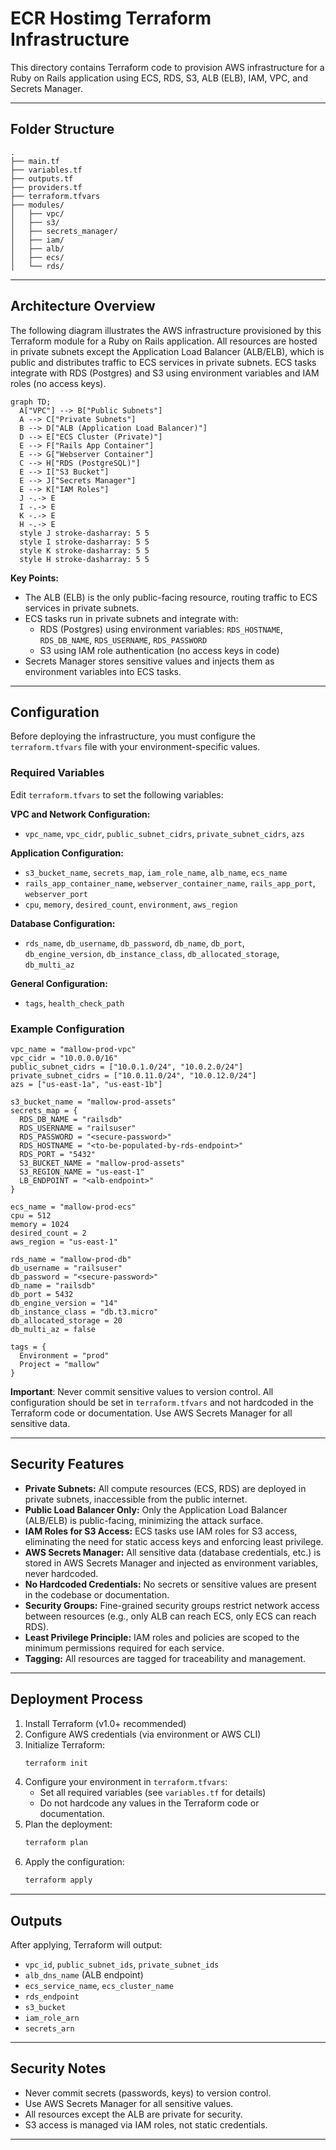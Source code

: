 # ECR Hostimg Terraform Infrastructure

This directory contains Terraform code to provision AWS infrastructure for a Ruby on Rails application using ECS, RDS, S3, ALB (ELB), IAM, VPC, and Secrets Manager.

---

## Folder Structure

```
.
├── main.tf
├── variables.tf
├── outputs.tf
├── providers.tf
├── terraform.tfvars
├── modules/
│   ├── vpc/
│   ├── s3/
│   ├── secrets_manager/
│   ├── iam/
│   ├── alb/
│   ├── ecs/
│   └── rds/
```

---

## Architecture Overview

The following diagram illustrates the AWS infrastructure provisioned by this Terraform module for a Ruby on Rails application. All resources are hosted in private subnets except the Application Load Balancer (ALB/ELB), which is public and distributes traffic to ECS services in private subnets. ECS tasks integrate with RDS (Postgres) and S3 using environment variables and IAM roles (no access keys).

```mermaid
graph TD;
  A["VPC"] --> B["Public Subnets"]
  A --> C["Private Subnets"]
  B --> D["ALB (Application Load Balancer)"]
  D --> E["ECS Cluster (Private)"]
  E --> F["Rails App Container"]
  E --> G["Webserver Container"]
  C --> H["RDS (PostgreSQL)"]
  E --> I["S3 Bucket"]
  E --> J["Secrets Manager"]
  E --> K["IAM Roles"]
  J -.-> E
  I -.-> E
  K -.-> E
  H -.-> E
  style J stroke-dasharray: 5 5
  style I stroke-dasharray: 5 5
  style K stroke-dasharray: 5 5
  style H stroke-dasharray: 5 5
```

**Key Points:**
- The ALB (ELB) is the only public-facing resource, routing traffic to ECS services in private subnets.
- ECS tasks run in private subnets and integrate with:
  - RDS (Postgres) using environment variables: `RDS_HOSTNAME`, `RDS_DB_NAME`, `RDS_USERNAME`, `RDS_PASSWORD`
  - S3 using IAM role authentication (no access keys in code)
- Secrets Manager stores sensitive values and injects them as environment variables into ECS tasks.

---

## Configuration

Before deploying the infrastructure, you must configure the `terraform.tfvars` file with your environment-specific values.

### Required Variables

Edit `terraform.tfvars` to set the following variables:

**VPC and Network Configuration:**
- `vpc_name`, `vpc_cidr`, `public_subnet_cidrs`, `private_subnet_cidrs`, `azs`

**Application Configuration:**
- `s3_bucket_name`, `secrets_map`, `iam_role_name`, `alb_name`, `ecs_name`
- `rails_app_container_name`, `webserver_container_name`, `rails_app_port`, `webserver_port`
- `cpu`, `memory`, `desired_count`, `environment`, `aws_region`

**Database Configuration:**
- `rds_name`, `db_username`, `db_password`, `db_name`, `db_port`, `db_engine_version`, `db_instance_class`, `db_allocated_storage`, `db_multi_az`

**General Configuration:**
- `tags`, `health_check_path`

### Example Configuration

```hcl
vpc_name = "mallow-prod-vpc"
vpc_cidr = "10.0.0.0/16"
public_subnet_cidrs = ["10.0.1.0/24", "10.0.2.0/24"]
private_subnet_cidrs = ["10.0.11.0/24", "10.0.12.0/24"]
azs = ["us-east-1a", "us-east-1b"]

s3_bucket_name = "mallow-prod-assets"
secrets_map = {
  RDS_DB_NAME = "railsdb"
  RDS_USERNAME = "railsuser"
  RDS_PASSWORD = "<secure-password>"
  RDS_HOSTNAME = "<to-be-populated-by-rds-endpoint>"
  RDS_PORT = "5432"
  S3_BUCKET_NAME = "mallow-prod-assets"
  S3_REGION_NAME = "us-east-1"
  LB_ENDPOINT = "<alb-endpoint>"
}

ecs_name = "mallow-prod-ecs"
cpu = 512
memory = 1024
desired_count = 2
aws_region = "us-east-1"

rds_name = "mallow-prod-db"
db_username = "railsuser"
db_password = "<secure-password>"
db_name = "railsdb"
db_port = 5432
db_engine_version = "14"
db_instance_class = "db.t3.micro"
db_allocated_storage = 20
db_multi_az = false

tags = {
  Environment = "prod"
  Project = "mallow"
}
```

**Important**: Never commit sensitive values to version control. All configuration should be set in `terraform.tfvars` and not hardcoded in the Terraform code or documentation. Use AWS Secrets Manager for all sensitive data.

---

## Security Features

- **Private Subnets:** All compute resources (ECS, RDS) are deployed in private subnets, inaccessible from the public internet.
- **Public Load Balancer Only:** Only the Application Load Balancer (ALB/ELB) is public-facing, minimizing the attack surface.
- **IAM Roles for S3 Access:** ECS tasks use IAM roles for S3 access, eliminating the need for static access keys and enforcing least privilege.
- **AWS Secrets Manager:** All sensitive data (database credentials, etc.) is stored in AWS Secrets Manager and injected as environment variables, never hardcoded.
- **No Hardcoded Credentials:** No secrets or sensitive values are present in the codebase or documentation.
- **Security Groups:** Fine-grained security groups restrict network access between resources (e.g., only ALB can reach ECS, only ECS can reach RDS).
- **Least Privilege Principle:** IAM roles and policies are scoped to the minimum permissions required for each service.
- **Tagging:** All resources are tagged for traceability and management.

---

## Deployment Process

1. Install Terraform (v1.0+ recommended)
2. Configure AWS credentials (via environment or AWS CLI)
3. Initialize Terraform:
   ```sh
   terraform init
   ```
4. Configure your environment in `terraform.tfvars`:
   - Set all required variables (see `variables.tf` for details)
   - Do not hardcode any values in the Terraform code or documentation.
5. Plan the deployment:
   ```sh
   terraform plan
   ```
6. Apply the configuration:
   ```sh
   terraform apply
   ```

---

## Outputs

After applying, Terraform will output:
- `vpc_id`, `public_subnet_ids`, `private_subnet_ids`
- `alb_dns_name` (ALB endpoint)
- `ecs_service_name`, `ecs_cluster_name`
- `rds_endpoint`
- `s3_bucket`
- `iam_role_arn`
- `secrets_arn`

---

## Security Notes

- Never commit secrets (passwords, keys) to version control.
- Use AWS Secrets Manager for all sensitive values.
- All resources except the ALB are private for security.
- S3 access is managed via IAM roles, not static credentials.

---


